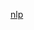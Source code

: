 [nlp](https://mp.weixin.qq.com/s?__biz=MzI4MDYzNzg4Mw==&mid=2247484702&idx=1&sn=f9abbbccb1cc829e5726b700373d36fc&chksm=ebb43dcadcc3b4dc973ee00ea3babbc9b56c3860d526a726252318b08c734bb8d002924b2741&mpshare=1&scene=23&srcid=0731fHoSzCOioXddmjgdQlS8#rd)
